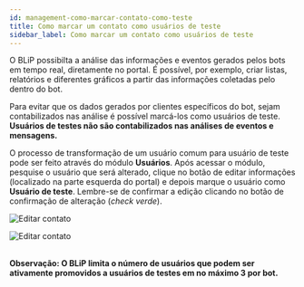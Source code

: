 ```yaml
---
id: management-como-marcar-contato-como-teste
title: Como marcar um contato como usuários de teste
sidebar_label: Como marcar um contato como usuários de teste
---
```


O BLiP possibilta a análise das informações e eventos gerados pelos bots em tempo real, diretamente no portal. É possível, por exemplo, criar listas, relatórios e diferentes gráficos a partir das informações coletadas pelo dentro do bot.

Para evitar que os dados gerados por clientes específicos do bot, sejam contabilizados nas análise é possível marcá-los como usuários de teste. **Usuários de testes não são contabilizados nas análises de eventos e mensagens.**

O processo de transformação de um usuário comum para usuário de teste pode ser feito através do módulo **Usuários**. Após acessar o módulo, pesquise o usuário que será alterado, clique no botão de editar informações (localizado na parte esquerda do portal) e depois marque o usuário como **Usuário de teste**. Lembre-se de confirmar a edição clicando no botão de confirmação de alteração (*check verde*).

![Editar contato](/img/management/management-como-marcar-contato-como-teste-1.png)

![Editar contato](/img/management/management-como-marcar-contato-como-teste-2.png)<br><br>

**Observação: O BLiP limita o número de usuários que podem ser ativamente promovidos a usuários de testes em no máximo 3 por bot.**
